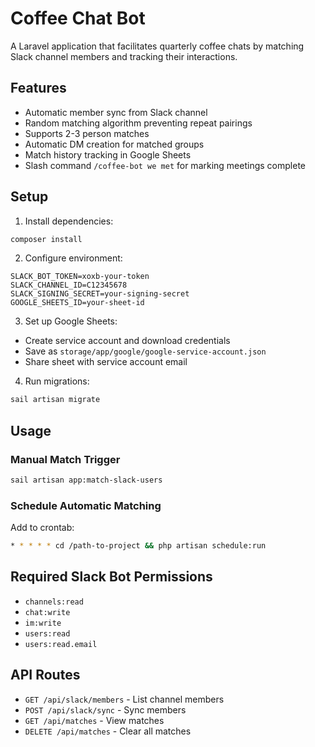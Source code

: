 # Coffee Chat Bot

A Laravel application that facilitates quarterly coffee chats by matching Slack channel members and tracking their interactions.

## Features
- Automatic member sync from Slack channel
- Random matching algorithm preventing repeat pairings
- Supports 2-3 person matches
- Automatic DM creation for matched groups
- Match history tracking in Google Sheets
- Slash command `/coffee-bot we met` for marking meetings complete

## Setup

1. Install dependencies:
```bash
composer install
```

2. Configure environment:
```env
SLACK_BOT_TOKEN=xoxb-your-token
SLACK_CHANNEL_ID=C12345678
SLACK_SIGNING_SECRET=your-signing-secret
GOOGLE_SHEETS_ID=your-sheet-id
```

3. Set up Google Sheets:
- Create service account and download credentials
- Save as `storage/app/google/google-service-account.json`
- Share sheet with service account email

4. Run migrations:
```bash
sail artisan migrate
```

## Usage

### Manual Match Trigger
```bash
sail artisan app:match-slack-users
```

### Schedule Automatic Matching
Add to crontab:
```bash
* * * * * cd /path-to-project && php artisan schedule:run
```

## Required Slack Bot Permissions
- `channels:read`
- `chat:write`
- `im:write`
- `users:read`
- `users:read.email`

## API Routes
- `GET /api/slack/members` - List channel members
- `POST /api/slack/sync` - Sync members
- `GET /api/matches` - View matches
- `DELETE /api/matches` - Clear all matches

